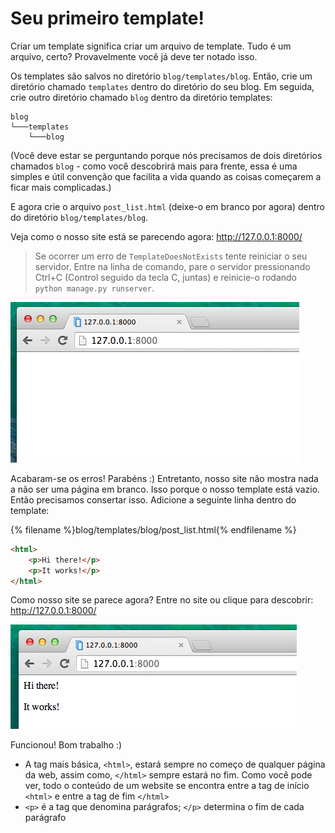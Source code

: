 # Seu primeiro template!

Criar um template significa criar um arquivo de template. Tudo é um arquivo, certo? Provavelmente você já deve ter notado isso.

Os templates são salvos no diretório `blog/templates/blog`. Então, crie um diretório chamado `templates` dentro do diretório do seu blog. Em seguida, crie outro diretório chamado `blog` dentro da diretório templates:

    blog
    └───templates
        └───blog


(Você deve estar se perguntando porque nós precisamos de dois diretórios chamados `blog` - como você descobrirá mais para frente, essa é uma simples e útil convenção que facilita a vida quando as coisas começarem a ficar mais complicadas.)

E agora crie o arquivo `post_list.html` (deixe-o em branco por agora) dentro do diretório `blog/templates/blog`.

Veja como o nosso site está se parecendo agora: http://127.0.0.1:8000/

> Se ocorrer um erro de `TemplateDoesNotExists` tente reiniciar o seu servidor. Entre na linha de comando, pare o servidor pressionando Ctrl+C (Control seguido da tecla C, juntas) e reinicie-o rodando `python manage.py runserver`.

![Passo 1](../images/introducao_html/step1.png)

Acabaram-se os erros! Parabéns :) Entretanto, nosso site não mostra nada a não ser uma página em branco. Isso porque o nosso template está vazio. Então precisamos consertar isso.
Adicione a seguinte linha dentro do template:

{% filename %}blog/templates/blog/post_list.html{% endfilename %}
```html
<html>
    <p>Hi there!</p>
    <p>It works!</p>
</html>
```


Como nosso site se parece agora? Entre no site ou clique para descobrir: http://127.0.0.1:8000/

![Passo 2](../images/introducao_html/step2.png)

Funcionou! Bom trabalho :)

- A tag mais básica, `<html>`, estará sempre no começo de qualquer página da web, assim como, `</html>` sempre estará no fim. Como você pode ver, todo o conteúdo de um website se encontra entre a tag de início `<html>` e entre a tag de fim `</html>`
- `<p>` é a tag que denomina parágrafos; `</p>` determina o fim de cada parágrafo
